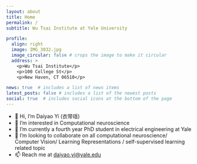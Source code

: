 ```yaml
---
layout: about
title: Home
permalink: /
subtitle: Wu Tsai Institute at Yale University

profile:
  align: right
  image: IMG_3032.jpg
  image_circular: false # crops the image to make it circular
  address: >
    <p>Wu Tsai Institute</p>
    <p>100 College St</p>
    <p>New Haven, CT 06510</p>

news: true  # includes a list of news items
latest_posts: false # includes a list of the newest posts
social: true  # includes social icons at the bottom of the page
---
```

- 👋 Hi, I’m Daiyao Yi (衣带瑶)
- 👀 I’m interested in Computational neuroscience
- 🌱 I’m currently a fourth year PhD student in electrical engineering at Yale
- 💞️ I’m looking to collaborate on all computational neuroscience/ Computer Vision/ Learning Representations / self-supervised learning related topic
- 📫 Reach me at daiyao.yi@yale.edu

<!---
YIDAIYAO/YIDAIYAO is a ✨ special ✨ repository because its `README.md` (this file) appears on your GitHub profile.
You can click the Preview link to take a look at your changes.
--->
